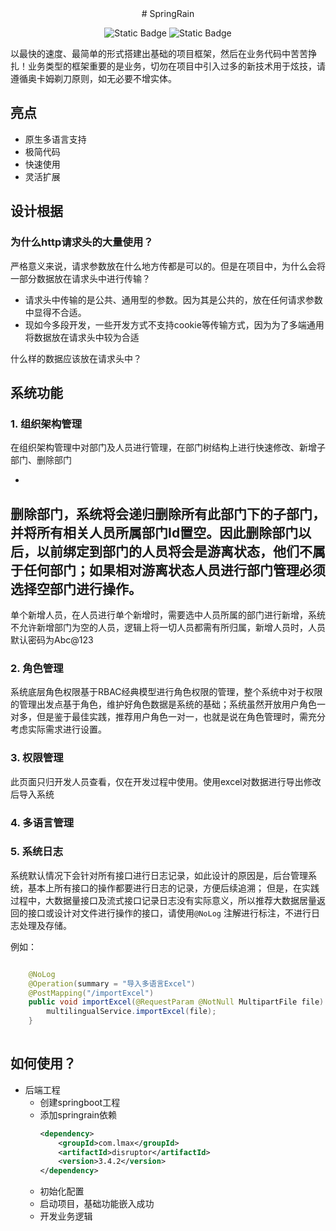 <div style="text-align: center;">
# SpringRain

![Static Badge](https://img.shields.io/badge/Version_1.0.0)
![Static Badge](https://img.shields.io/badge/Version-2-4)

</div>

>
以最快的速度、最简单的形式搭建出基础的项目框架，然后在业务代码中苦苦挣扎！业务类型的框架重要的是业务，切勿在项目中引入过多的新技术用于炫技，请遵循奥卡姆剃刀原则，如无必要不增实体。

## 亮点

- 原生多语言支持
- 极简代码
- 快速使用
- 灵活扩展

## 设计根据

### 为什么http请求头的大量使用？

严格意义来说，请求参数放在什么地方传都是可以的。但是在项目中，为什么会将一部分数据放在请求头中进行传输？

+ 请求头中传输的是公共、通用型的参数。因为其是公共的，放在任何请求参数中显得不合适。
+ 现如今多段开发，一些开发方式不支持cookie等传输方式，因为为了多端通用将数据放在请求头中较为合适

什么样的数据应该放在请求头中？

## 系统功能

### 1. 组织架构管理

在组织架构管理中对部门及人员进行管理，在部门树结构上进行快速修改、新增子部门、删除部门

-
删除部门，系统将会递归删除所有此部门下的子部门，并将所有相关人员所属部门Id置空。因此删除部门以后，以前绑定到部门的人员将会是游离状态，他们不属于任何部门；如果相对游离状态人员进行部门管理必须选择空部门进行操作。
-
单个新增人员，在人员进行单个新增时，需要选中人员所属的部门进行新增，系统不允许新增部门为空的人员，逻辑上将一切人员都需有所归属，新增人员时，人员默认密码为Abc@123

### 2. 角色管理

系统底层角色权限基于RBAC经典模型进行角色权限的管理，整个系统中对于权限的管理出发点基于角色，维护好角色数据是系统的基础；系统虽然开放用户角色一对多，但是鉴于最佳实践，推荐用户角色一对一，也就是说在角色管理时，需充分考虑实际需求进行设置。

### 3. 权限管理

此页面只归开发人员查看，仅在开发过程中使用。使用excel对数据进行导出修改后导入系统

### 4. 多语言管理

### 5. 系统日志

系统默认情况下会针对所有接口进行日志记录，如此设计的原因是，后台管理系统，基本上所有接口的操作都要进行日志的记录，方便后续追溯；
但是，在实践过程中，大数据量接口及流式接口记录日志没有实际意义，所以推荐大数据居量返回的接口或设计对文件进行操作的接口，请使用`@NoLog`
注解进行标注，不进行日志处理及存储。

例如：
```java

    @NoLog
    @Operation(summary = "导入多语言Excel")
    @PostMapping("/importExcel")
    public void importExcel(@RequestParam @NotNull MultipartFile file) {
        multilingualService.importExcel(file);
    }
    
```


## 如何使用？

+ 后端工程
  - 创建springboot工程
  - 添加springrain依赖
    ```xml
    <dependency>
        <groupId>com.lmax</groupId>
        <artifactId>disruptor</artifactId>
        <version>3.4.2</version>
    </dependency>
    ```
  - 初始化配置
  - 启动项目，基础功能嵌入成功
  - 开发业务逻辑


